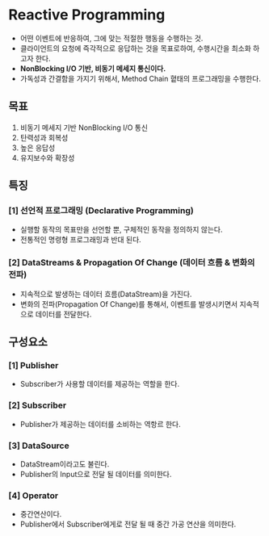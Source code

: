 # Reactive Programming
- 어떤 이벤트에 반응하여, 그에 맞는 적절한 행동을 수행하는 것.
- 클라이언트의 요청에 즉각적으로 응답하는 것을 목표로하여, 수행시간을 최소화 하고자 한다.
- **NonBlocking I/O 기반, 비동기 메세지 통신이다.**
- 가독성과 간결함을 가지기 위해서, Method Chain 혙태의 프로그래밍을 수행한다.

## 목표
1. 비동기 메세지 기반 NonBlocking I/O 통신
2. 탄력성과 회복성
3. 높은 응답성
4. 유지보수와 확장성

## 특징
### [1] 선언적 프로그래밍 (Declarative Programming)
- 실행할 동작의 목표만을 선언할 뿐, 구체적인 동작을 정의하지 않는다.
- 전통적인 명령형 프로그래밍과 반대 된다.

### [2] DataStreams & Propagation Of Change (데이터 흐름 & 변화의 전파)
- 지속적으로 발생하는 데이터 흐름(DataStream)을 가진다.
- 변화의 전파(Propagation Of Change)를 통해서, 이벤트를 발생시키면서 지속적으로 데이터를 전달한다.

## 구성요소

### [1] Publisher
- Subscriber가 사용할 데이터를 제공하는 역할을 한다.

### [2] Subscriber
- Publisher가 제공하는 데이터를 소비하는 역항르 한다.

### [3] DataSource
- DataStream이라고도 불린다.
- Publisher의 Input으로 전달 될 데이터를 의미한다.

### [4] Operator
- 중간연산이다.
- Publisher에서 Subscriber에게로 전달 될 때 중간 가공 연산을 의미한다.